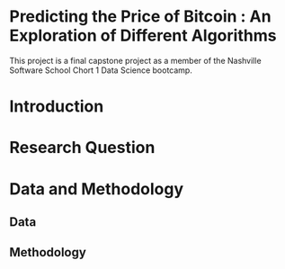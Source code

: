 # Predicting the Price of Bitcoin : An Exploration of Different Algorithms
This project is a final capstone project as a member of the Nashville Software School Chort 1 Data Science bootcamp. 

# Introduction

# Research Question 

# Data and Methodology

## Data

## Methodology 




